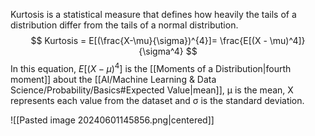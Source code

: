Kurtosis is a statistical measure that defines how heavily the tails of a distribution differ from the tails of a normal distribution.
$$
Kurtosis = E[(\frac{X-\mu}{\sigma})^{4}]= \frac{E[(X - \mu)^4]}{\sigma^4}
$$
In this equation, $E[(X - μ)^4]$ is the [[Moments of a Distribution|fourth moment]] about the [[AI/Machine Learning & Data Science/Probability/Basics#Expected Value|mean]], μ is the mean, X represents each value from the dataset and σ is the standard deviation.

![[Pasted image 20240601145856.png|centered]]

